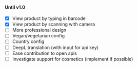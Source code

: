 #### Until v1.0

- [x] View product by typing in barcode
- [x] View product by scanning with camera
- [ ] More professional design
- [ ] Vegan/vegetarian config
- [ ] Country config
- [ ] DeepL translation (with input for api key)
- [ ] Ease contribution to open apis
- [ ] Investigate support for cosmetics (implement if possible)